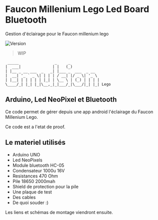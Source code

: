 # Faucon Millenium Lego Led Board Bluetooth
Gestion d'éclairage pour le Faucon millenium lego

![Version](https://img.shields.io/badge/version-v0.5-orange.svg)

> WIP

```
 _____                _     _             
|  ___|              | |   (_)            
| |__ _ __ ___  _   _| |___ _  ___  _ __  
|  __| '_ ` _ \| | | | / __| |/ _ \| '_ \ 
| |__| | | | | | |_| | \__ \ | (_) | | | |
\____/_| |_| |_|\__,_|_|___/_|\___/|_| |_| Lego
```

## Arduino, Led NeoPixel et Bluetooth

Ce code permet de gérer depuis une app android l'éclairage du Faucon Millenium Lego.

Ce code est a l'etat de proof.

## Le materiel utilisés

- Arduino UNO
- Led NeoPixels
- Module bluetooth HC-05
- Condensateur 1000u 16V
- Resistances 470 Ohm
- Pile 18650 2000mah
- Shield de protection pour la pile
- Une plaque de test
- Des cables
- De quoi souder :)

Les liens et schémas de montage viendront ensuite.